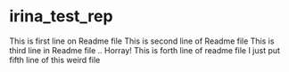 # irina_test_rep
This is first line on Readme file
This is second line of Readme file
This is third line in Readme file .. Horray!
This is forth line of readme file
I just put fifth line of this weird file
